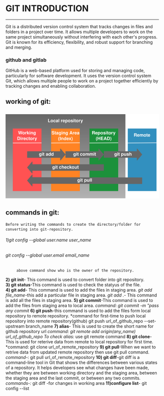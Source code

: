   # GIT INTRODUCTION
-----------------------------------------------------------------------------------------------
 Git is a distributed version control system that tracks changes in files and folders in a project over time. It allows multiple 
 developers to work on the same project simultaneously without interfering with each other's progress. Git is known for its efficiency, 
 flexibility, and robust support for branching and merging. 

 ### github and gitlab
  GitHub is a web-based platform used for storing and managing code, particularly for software development. It uses the version control      system Git, which allows multiple people to work on a project together efficiently by tracking changes and enabling collaboration. 

  ## working of git:
  ![ working_of_git](featured.png)
--------------------------------------------------------------------------------------------------------------------------------------
  ## commands in git:
    Before writing the commands to create the directory/folder for converting into git-repository.
    
   ###### 1)git config --global user.name user_name
   ######  git config --global user.email email_name 
         above command show who is the owner of the repository.

   **2) git init**- This command is used to convert folder into git repository.<br/>
   **3) git status**-This command is used to check the statyus of the file.<br>
   **4) git add**- This command is used to add the files in staging area.
           *git add file_name*-this add a particular file in staging area.
           *git add .*- This command is add all the files in staging area.
   **5) git commit**-This command is used to add the files from staging area to local area.
          *command: git commit -m "pass any commit*
   **6) git push**-this command is used to add the files form local repository to remote repository.
            *command for first-time to push local repository into remote repository(github)
                  git push url_of_github_repo --set-upstream branch_name
   **7) alias**- This is used to create the short name for github repository url
            *command: git remote add origin(any_name) url_of_github_repo*
            *To check alias:* use git remote command
   **8) git clone**-This is used for reterive data from remote to local repository for first time.
             *command: git clone url_of_remote_repository
   **9) git pull**-When we want to retrive data from updated remote repository then use git pull command.
             *command-*: git pull url_of_remote_repository
   **10) git diff**-git diff is a command-line tool in Git that shows the differences between various states of a repository. It helps          developers see what changes have been made, whether they are between working directory and the staging area, between the 
        staging area and the last commit, or between any two commits.
            *commands-:* git diff -for changes in working area
    **11)configure list**- git config --list
    
    
    
      
        
   
    
